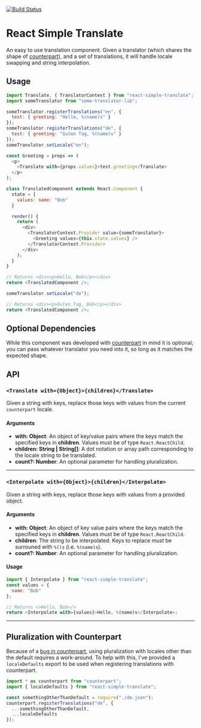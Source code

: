 [![Build Status](https://travis-ci.com/kwhitaker/react-simple-translate.svg?branch=master)](https://travis-ci.com/kwhitaker/react-simple-translate)

# React Simple Translate

An easy to use translation component. Given a translator (which shares the shape of [counterpart](https://github.com/martinandert/counterpart/)), and a set of translations, it will handle locale swapping and string interpolation.

## Usage

```javascript
import Translate, { TranslatorContext } from "react-simple-translate";
import someTranslator from "some-translator-lib";

someTranslator.registerTranslations("en", {
  test: { greeting: "Hello, %(name)s" }
});
someTranslator.registerTranslations("de", {
  test: { greeting: "Guten Tag, %(name)s" }
});
someTranslator.setLocale("en");

const Greeting = props => (
  <p>
    <Translate with={props.values}>test.greeting</Translate>
  </p>
);

class TranslatedComponent extends React.Component {
  state = {
    values: name: "Bob"
  }

  render() {
    return (
      <div>
        <TranslatorContext.Provider value={someTranslator}>
          <Greeting values={this.state.values} />
        </TranslatorContext.Provider>
      </div>
    );
  }
}

// Returns <div><p>Hello, Bob</p></div>
return <TranslatedComponent />;

someTranslator.setLocale("de");

// Returns <div><p>Guten Tag, Bob</p></div>
return <TranslatedComponent />;
```

## Optional Dependencies

While this component was developed with [counterpart](https://github.com/martinandert/counterpart/) in mind it is optional; you can pass whatever translator you need into it, so long as it matches the expected shape.

## API

### `<Translate with={Object}>{children}</Translate>`

Given a string with keys, replace those keys with values from the current `counterpart` locale.

#### Arguments

- **with: Object**: An object of key/value pairs where the keys match the specified keys in **children**. Values must be of type `React.ReactChild`.
- **children: String | String[]**: A dot notation or array path corresponding to the locale string to be translated.
- **count?: Number**: An optional parameter for handling pluralization.

---

### `<Interpolate with={Object}>{children}</Interpolate>`

Given a string with keys, replace those keys with values from a provided object.

#### Arguments

- **with: Object**: An object of key value pairs where the keys match the specified keys in **children**. Values must be of type `React.ReactChild`.
- **children**: The string to be interpolated. Keys to replace _must_ be surrouned with `%()s` (i.e. `%(name)s`).
- **count?: Number**: An optional parameter for handling pluralization.

#### Usage

```javascript
import { Interpolate } from "react-simple-translate";
const values = {
  name: "Bob"
};

// Returns <>Hello, Bob</>
return <Interpolate with={values}>Hello, %(name)s</Interpolate>;
```

---

## Pluralization with Counterpart

Because of a [bug in counterpart](https://github.com/martinandert/counterpart/issues/12), using
pluralization with locales other than the default requires a work-around. To help with this, I've
provided a `localeDefaults` export to be used when registering translations with counterpart.

```javascript
import * as counterpart from "counterpart";
import { localeDefaults } from "react-simple-translate";

const somethingOtherThanDefault = require("./de.json");
counterpart.registerTranslations("de", {
  ...somethingOtherThanDefault,
  ...localeDefaults
});
```
